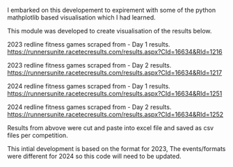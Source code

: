 I embarked on this developement to expirement with some of the python mathplotlib based visualisation which I had learned.


This module was developed to create visualisation of the results below.

2023 redline fitness games scraped from - Day 1 results.
https://runnersunite.racetecresults.com/results.aspx?CId=16634&RId=1216

2023 redline fitness games scraped from - Day 2 results.
https://runnersunite.racetecresults.com/results.aspx?CId=16634&RId=1217


2024 redline fitness games scraped from - Day 1 results.
https://runnersunite.racetecresults.com/results.aspx?CId=16634&RId=1251

2024 redline fitness games scraped from - Day 2 results.
https://runnersunite.racetecresults.com/results.aspx?CId=16634&RId=1252

Results from abvove were cut and paste into excel file and saved as csv files per competition.

This intial development is based on the format for 2023, The events/formats were different for 2024 so this code will need to be updated.
